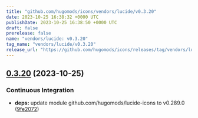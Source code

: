 ```yaml
---
title: "github.com/hugomods/icons/vendors/lucide/v0.3.20"
date: 2023-10-25 16:38:32 +0000 UTC
publishDate: 2023-10-25 16:38:50 +0000 UTC
draft: false
prerelease: false
name: "vendors/lucide: v0.3.20"
tag_name: "vendors/lucide/v0.3.20"
release_url: "https://github.com/hugomods/icons/releases/tag/vendors/lucide/v0.3.20"
---
```


## [0.3.20](https://github.com/hugomods/icons/compare/vendors/lucide/v0.3.19...vendors/lucide/v0.3.20) (2023-10-25)


### Continuous Integration

* **deps:** update module github.com/hugomods/lucide-icons to v0.289.0 ([9fe2072](https://github.com/hugomods/icons/commit/9fe2072723aec3ac157d7394a34c1bfb1cbfb060))
